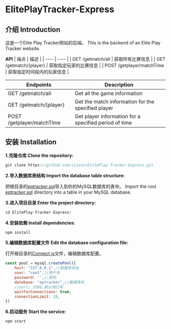 # ElitePlayTracker-Express

## 介绍 Introduction

这是一个Elite Play Tracker网站的后端。
This is the backend of an Elite Play Tracker website.

**API**
| 端点 | 描述 |
| ---- | ---- |
| GET /getmatch/all | 获取所有比赛信息 |
| GET /getmatch/{player} | 获取指定玩家的比赛信息 |
| POST /getplayer/matchTime | 获取指定时间段内的玩家信息 |

| Endpoints | Description |
| ---- | ---- |
| GET /getmatch/all | Get all the game information |
| GET /getmatch/{player} | Get the match information for the specified player |
| POST /getplayer/matchTime | Get player information for a specified period of time |

## 安装 Installation
**1.克隆仓库 Clone the repository:**

```js
git clone https://github.com/zjssun/ElitePlay-Tracker-Express.git
```
**2.导入数据库表结构 Import the database table structure:**

把根目录的[eptracker.sql](https://github.com/zjssun/ElitePlay-Tracker-Express/blob/master/eptracker.sql)导入到你的MySQL数据库的表中。
Import the root [eptracker.sql](https://github.com/zjssun/ElitePlay-Tracker-Express/blob/master/eptracker.sql) directory into a table in your MySQL database.

**3.进入项目目录 Enter the project directory:**

```js
cd ElitePlay-Tracker-Express/
```

**4.安装依赖 Install dependencies:**

```js
npm install
```
**5.编辑数据库配置文件 Edit the database configuration file:**

打开根目录的[Connect.js](https://github.com/zjssun/ElitePlay-Tracker-Express/blob/master/mysql/Connect.js)文件，编辑数据库配置。

```js
const pool = mysql.createPool({
    host: "127.0.0.1",//数据库地址
    user: "root",//用户名
    password: '',//密码
    database: "eptracker",//数据库名
    //port: 3306,默认端口号
    waitForConnections: true,
    connectionLimit: 10,
})
```

**6.启动服务 Start the service:**

```js
npm start
```
